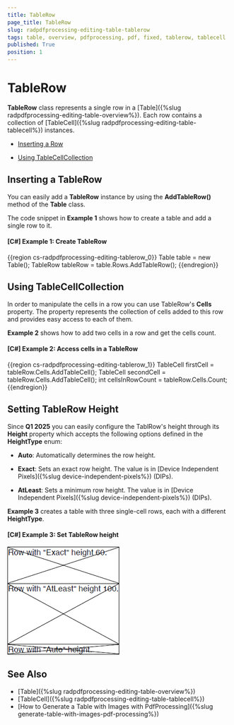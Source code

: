 ```yaml
---
title: TableRow
page_title: TableRow
slug: radpdfprocessing-editing-table-tablerow
tags: table, overview, pdfprocessing, pdf, fixed, tablerow, tablecell
published: True
position: 1
---
```


# TableRow



__TableRow__ class represents a single row in a [Table]({%slug radpdfprocessing-editing-table-overview%}). Each row contains a collection of [TableCell]({%slug radpdfprocessing-editing-table-tablecell%}) instances.
      

* [Inserting a Row](#inserting-a-row-)

* [Using TableCellCollection](#using-tablecellcollection)

## Inserting a TableRow 

You can easily add a __TableRow__ instance by using the __AddTableRow()__ method of the __Table__ class.
        

The code snippet in __Example 1__ shows how to create a table and add a single row to it.
        

#### __[C#] Example 1: Create TableRow__

{{region cs-radpdfprocessing-editing-tablerow_0}}
	Table table = new Table();
	TableRow tableRow = table.Rows.AddTableRow();
{{endregion}}



## Using TableCellCollection

In order to manipulate the cells in a row you can use TableRow's __Cells__ property. The property represents the collection of cells added to this row and provides easy access to each of them.
        

__Example 2__ shows how to add two cells in a row and get the cells count.
        

#### __[C#] Example 2: Access cells in a TableRow__

{{region cs-radpdfprocessing-editing-tablerow_1}}
	TableCell firstCell = tableRow.Cells.AddTableCell();
	TableCell secondCell = tableRow.Cells.AddTableCell();
	int cellsInRowCount = tableRow.Cells.Count;
{{endregion}}

## Setting TableRow Height

Since **Q1 2025** you can easily configure the TablRow's height through its **Height** property which accepts the following options defined in the **HeightType** enum:     

* __Auto__: Automatically determines the row height.
            
* __Exact__: Sets an exact row height. The value is in [Device Independent Pixels]({%slug device-independent-pixels%}) (DIPs).      

* __AtLeast__: Sets a minimum row height. The value is in [Device Independent Pixels]({%slug device-independent-pixels%}) (DIPs).
            
__Example 3__ creates a table with three single-cell rows, each with a different **HeightType**.
        
#### __[C#] Example 3: Set TableRow height__

<snippet id='libraries-pdf-editing-tablerow-set-tablerow-height'/>

![Rad Pdf Processing Editing TableRow Height](images/RadPdfProcessing_Editing_TableRow_Height.png)

## See Also

 * [Table]({%slug radpdfprocessing-editing-table-overview%})
 * [TableCell]({%slug radpdfprocessing-editing-table-tablecell%})
 * [How to Generate a Table with Images with PdfProcessing]({%slug generate-table-with-images-pdf-processing%})
